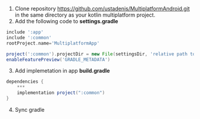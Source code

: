 1. Clone repository https://github.com/ustadenis/MultiplatformAndroid.git in the same directory as your kotlin multiplatform project.
2. Add the following code to **settings.gradle**
```groovy
include ':app'
include ':common'
rootProject.name='MultiplatformApp'

project(':common').projectDir = new File(settingsDir, 'relative path to common module')
enableFeaturePreview('GRADLE_METADATA')
```
3. Add implemetation in app **build.gradle**
```groovy
dependencies {
    ***
    implementation project(":common")
}
```
4. Sync gradle

